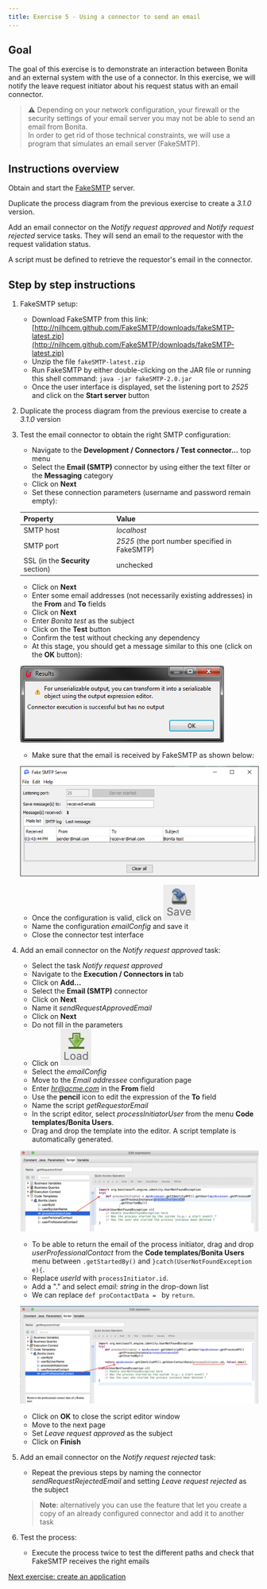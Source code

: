 ```yaml
---
title: Exercise 5 - Using a connector to send an email
---
```


## Goal

The goal of this exercise is to demonstrate an interaction between Bonita and an external system with the use of a connector. In this exercise, we will notify the leave request initiator about his request status with an email connector.

>  ⚠ Depending on your network configuration, your firewall or the security settings of your email server you may not be able to send an email from Bonita.  
> In order to get rid of those technical constraints, we will use a program that simulates an email server (FakeSMTP).

## Instructions overview

Obtain and start the [FakeSMTP](http://nilhcem.github.com/FakeSMTP/downloads/fakeSMTP-latest.zip) server.

Duplicate the process diagram from the previous exercise to create a *3.1.0* version.

Add an email connector on the *Notify request approved* and *Notify request rejected* service tasks. They will send an email to the requestor with the request validation status.

A script must be defined to retrieve the requestor's email in the connector.

## Step by step instructions

1. FakeSMTP setup:
   - Download FakeSMTP from this link: [http://nilhcem.github.com/FakeSMTP/downloads/fakeSMTP-latest.zip](http://nilhcem.github.com/FakeSMTP/downloads/fakeSMTP-latest.zip)
   - Unzip the file `fakeSMTP-latest.zip`
   - Run FakeSMTP by either double-clicking on the JAR file or running this shell command: `java -jar fakeSMTP-2.0.jar`
   - Once the user interface is displayed, set the listening port to *2525* and click on the **Start server** button

1. Duplicate the process diagram from the previous exercise to create a *3.1.0* version

1. Test the email connector to obtain the right SMTP configuration:
   - Navigate to the **Development / Connectors / Test connector...** top menu
   - Select the **Email (SMTP)** connector by using either the text filter or the **Messaging** category
   - Click on **Next**
   - Set these connection parameters (username and password remain empty):

   Property | Value
   -------- | -----
   SMTP host | *localhost*
   SMTP port | *2525* (the port number specified in FakeSMTP)
   SSL (in the **Security** section) | unchecked
   
   - Click on **Next**
   - Enter some email addresses (not necessarily existing addresses) in the **From** and **To** fields
   - Click on **Next**
   - Enter *Bonita test* as the subject
   - Click on the **Test** button
   - Confirm the test without checking any dependency
   - At this stage, you should get a message similar to this one (click on the **OK** button):
   
   ![Warning message about output serialization](images/ex05/ex5_00.png)
   
   - Make sure that the email is received by FakeSMTP as shown below:
   
   ![Fake SMTP with one received message](images/ex05/ex5_01.png)
   
   - Once the configuration is valid, click on ![Save button](images/ex05/ex5_02.png)
   - Name the configuration *emailConfig* and save it
   - Close the connector test interface

1. Add an email connector on the *Notify request approved* task:
   - Select the task *Notify request approved*
   - Navigate to the **Execution / Connectors in** tab
   - Click on **Add...**
   - Select the **Email (SMTP)** connector
   - Click on **Next**
   - Name it *sendRequestApprovedEmail*
   - Click on **Next**
   - Do not fill in the parameters
   - Click on ![Load connector settings button](images/ex05/ex5_03.png)
   - Select the *emailConfig*
   - Move to the *Email addressee* configuration page
   - Enter *hr@acme.com* in the **From** field
   - Use the **pencil** icon to edit the expression of the **To** field
   - Name the script *getRequestorEmail*
   - In the script editor, select *processInitiatorUser* from the menu **Code templates/Bonita Users**.
   - Drag and drop the template into the editor. A script template is automatically generated.
   
   ![get the process initiator](images/ex05/ex5_04.png)
   
   - To be able to return the email of the process initiator, drag and drop *userProfessionalContact* from the **Code templates/Bonita Users** menu between `.getStartedBy()` and `}catch(UserNotFoundException e){`.
   - Replace *userId* with `processInitiator.id`.
   - Add a "." and select *email: string* in the drop-down list
   - We can replace `def proContactData = ` by `return`.
   
   ![get the email from the initiator](images/ex05/ex5_05.png)
   - Click on **OK** to close the script editor window
   - Move to the next page
   - Set *Leave request approved* as the subject
   - Click on **Finish**
1. Add an email connector on the *Notify request rejected* task:
   - Repeat the previous steps by naming the connector *sendRequestRejectedEmail* and setting *Leave request rejected* as the subject

   >**Note**: alternatively you can use the feature that let you create a copy of an already configured connector and add it to another task

1. Test the process:
   - Execute the process twice to test the different paths and check that FakeSMTP receives the right emails

[Next exercise: create an application](06-applications.md)
